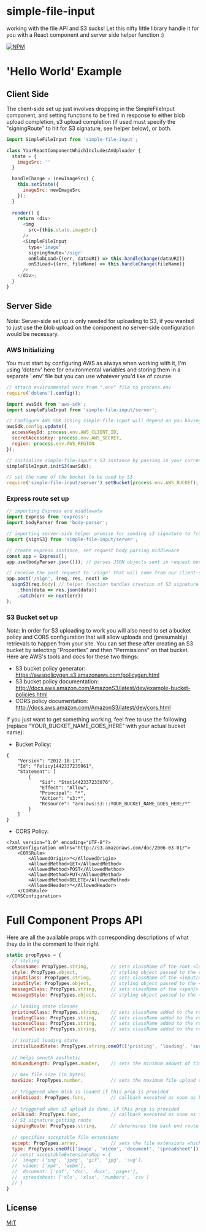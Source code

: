 # simple-file-input
working with the file API and S3 sucks! Let this nifty little library handle it for you with a React component and server side helper function :) 

[![NPM][nodei-image]][nodei-url]

# 'Hello World' Example
## Client Side
The client-side set up just involves dropping in the SimpleFileInput component, and setting functions to be fired in response to either blob upload completion, s3 upload completion (if used must specify the "signingRoute" to hit for S3 signature, see helper below), or both.
```js
import SimpleFileInput from 'simple-file-input';

class YourReactComponentWhichIncludesAnUploader {
  state = {
    imageSrc: ''
  }

  handleChange = (newImageSrc) {
    this.setState({
      imageSrc: newImageSrc
    });
  }
  
  render() {
    return <div>
      <img
        src={this.state.imageSrc}
      />
      <SimpleFileInput
        type='image'
        signingRoute='/sign'
        onBlobLoad={(err, dataURI) => this.handleChange(dataURI)}
        onS3Load={(err, fileName) => this.handleChange(fileName)}
      />
    </div>;
  }
}
```

## Server Side
*Note:* Server-side set up is only needed for uploading to S3, if you wanted to just use the blob upload on the component no server-side configuration would be necessary.

### AWS Initializing
You must start by configuring AWS as always when working with it, I'm using 'dotenv' here for environmental variables and storing them in a separate '.env' file but you can use whatever you'd like of course.
``` js
// attach environmental vars from ".env" file to process.env
require('dotenv').config();

import awsSdk from 'aws-sdk';
import simpleFileInput from 'simple-file-input/server';

// Configure AWS SDK (Using simple-file-input will depend on you having provided these three configuration properties)
awsSdk.config.update({
  accessKeyId: process.env.AWS_CLIENT_ID,
  secretAccessKey: process.env.AWS_SECRET,
  region: process.env.AWS_REGION
});

// initialize simple-file-input's S3 instance by passing in your current aws-sdk instance
simpleFileInput.initS3(awsSdk);

// set the name of the bucket to be used by S3
require('simple-file-input/server').setBucket(process.env.AWS_BUCKET);
```

### Express route set up

```js
// importing Express and middlewate
import Express from 'express';
import bodyParser from 'body-parser';

// importing server-side helper promise for sending s3 signature to front end
import {signS3} from 'simple-file-input/server';

// create express instance, set request body parsing middleware
const app = Express();
app.use(bodyParser.json())); // parses JSON objects sent in request bodies

// receive the post request to '/sign' that will come from our client-side component here and respond with s3 signature
app.post('/sign', (req, res, next) =>
  signS3(req.body) // helper function handles creation of S3 signature for you
    .then(data => res.json(data))
    .catch(err => next(err))
);
```

### S3 Bucket set up
*Note*: In order for S3 uploading to work you will also need to set a bucket policy and CORS configuration that will allow uploads and (presumably) retrievals to happen from your site.  You can set these after creating an S3 bucket by selecting "Properties" and then "Permissions" on that bucket.  Here are AWS's tools and docs for these two things:
* S3 bucket policy generator: <a href="https://awspolicygen.s3.amazonaws.com/policygen.html">https://awspolicygen.s3.amazonaws.com/policygen.html</a>
* S3 bucket policy documentation: <a href="http://docs.aws.amazon.com/AmazonS3/latest/dev/example-bucket-policies.html">http://docs.aws.amazon.com/AmazonS3/latest/dev/example-bucket-policies.html</a>
* CORS policy documentation: <a href="http://docs.aws.amazon.com/AmazonS3/latest/dev/cors.html">http://docs.aws.amazon.com/AmazonS3/latest/dev/cors.html</a>

If you just want to get something working, feel free to use the following (replace "YOUR_BUCKET_NAME_GOES_HERE" with your actual bucket name):
* Bucket Policy:
```
{
	"Version": "2012-10-17",
	"Id": "Policy1442337235961",
	"Statement": [
		{
			"Sid": "Stmt1442337233076",
			"Effect": "Allow",
			"Principal": "*",
			"Action": "s3:*",
			"Resource": "arn:aws:s3:::YOUR_BUCKET_NAME_GOES_HERE/*"
		}
	]
}
```
* CORS Policy:
```
<?xml version="1.0" encoding="UTF-8"?>
<CORSConfiguration xmlns="http://s3.amazonaws.com/doc/2006-03-01/">
    <CORSRule>
        <AllowedOrigin>*</AllowedOrigin>
        <AllowedMethod>GET</AllowedMethod>
        <AllowedMethod>POST</AllowedMethod>
        <AllowedMethod>PUT</AllowedMethod>
        <AllowedMethod>DELETE</AllowedMethod>
        <AllowedHeader>*</AllowedHeader>
    </CORSRule>
</CORSConfiguration>
```



# Full Component Props API
Here are all the available props with corresponding descriptions of what they do in the comment to their right

```js
static propTypes = {
  // styling
  className: PropTypes.string,        // sets className of the root <label/> element
  style: PropTypes.object,            // styling object passed to the root <label/> element
  inputClass: PropTypes.string,       // sets className of the <input/> element
  inputStyle: PropTypes.object,       // styling object passed to the <input/> element
  messageClass: PropTypes.string,     // sets className of the <span/> element containing the success/error message
  messageStyle: PropTypes.object,     // styling object passed to the <span/> element containing the success/error message
  
  // loading state classes
  pristineClass: PropTypes.string,    // sets className added to the root <label/> element prior to any uploads (defaults to "fa fa-upload")
  loadingClass: PropTypes.string,     // sets className added to the root <label/> element while in loading state (defaults to "fa fa-spinner fa-spin")
  successClass: PropTypes.string,     // sets className added to the root <label/> element upon loading success (defaults to "fa fa-thumbs-o-up")
  failureClass: PropTypes.string,     // sets className added to the root <label/> element upon loading failure (defaults to "fa fa-thumbs-down")
  
  // initial loading state
  initialLoadState: PropTypes.string.oneOf(['pristing', 'loading', 'success', 'failure']), // sets the initial state of the loading element (only determines which of the classes will be added at the beginning, "pristine" by default)
  
  // helps smooth aesthetic
  minLoadLength: PropTypes.number,    // sets the minimum amount of time the loading status will be displayed (in milliseconds), used to prevent flashing between status icons/classes for really quick uploads, 125 by default
  
  // max file size (in bytes)
  maxSize: PropTypes.number,          // sets the maximum file upload size (in bytes), default is 100000000 (100 MB)
  
  // triggered when blob is loaded if this prop is provided
  onBlobLoad: PropTypes.func,         // callback executed as soon as blob becomes available to front end, callback has the signature: function (error, dataURI) {...}
  
  // triggered when s3 upload is done, if this prop is provided
  onS3Load: PropTypes.func,           // callback executed as soon as file is uploaded to S3, callback has the signature: function (error, s3FileUrl) {...}
  // S3 signature getting route
  signingRoute: PropTypes.string,     // determines the back end route that will get hit in order to get an S3 signature for uploading to S3 from front end
  
  // specifies acceptable file extensions
  accept: PropTypes.array,            // sets the file extensions which the file uploader will accept, e.g. ['pdf', 'jpeg']
  type: PropTypes.oneOf(['image', 'video', 'document', 'spreadsheet']), // abstraction for the 'accept' property, lets user specify a set of extensions via specifying the type of file, e.g. 'image', 'video'.  The map of file types to corresponding extensions is listed here:
  // const acceptableExtensionsMap = {
  //  image: ['png', 'jpeg', 'gif', 'jpg', 'svg'],
  //  video: ['mp4', 'webm'],
  //  document: ['pdf', 'doc', 'docx', 'pages'],
  //  spreadsheet: ['xls', 'xlsx', 'numbers', 'csv']
  // }
}
```

## License

  [MIT](LICENSE)

[nodei-image]: https://nodei.co/npm/simple-file-input.png?downloads=true&downloadRank=true&stars=true
[nodei-url]: https://www.npmjs.com/package/simple-file-input
